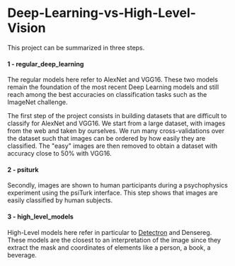 # Deep-Learning-vs-High-Level-Vision

This project can be summarized in three steps.

#### 1 - regular_deep_learning

The regular models here refer to AlexNet and VGG16. These two models remain the foundation of the most recent Deep Learning models and still reach among the best accuracies on classification tasks such as the ImageNet challenge.

The first step of the project consists in building datasets that are difficult to classify for AlexNet and VGG16. We start from a large dataset, with images from the web and taken by ourselves. We run many cross-validations over the dataset such that images can be ordered by how easily they are classified. The "easy" images are then removed to obtain a dataset with accuracy close to 50% with VGG16.

#### 2 - psiturk

Secondly, images are shown to human participants during a psychophysics experiment using the psiTurk interface. This step shows that images are easily classified by human subjects.

#### 3 - high_level_models

High-Level models here refer in particular to [Detectron](https://github.com/facebookresearch/Detectron) and Densereg. These models are the closest to an interpretation of the image since they extract the mask and coordinates of elements like a person, a book, a beverage.
